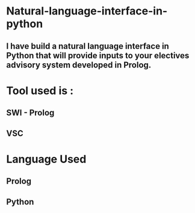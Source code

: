 # Natural-language-interface-in-python
## I have build a natural language interface in Python that will provide inputs to your electives advisory system developed in Prolog.

# Tool used is :
## SWI - Prolog
## VSC 

# Language Used
## Prolog
## Python
